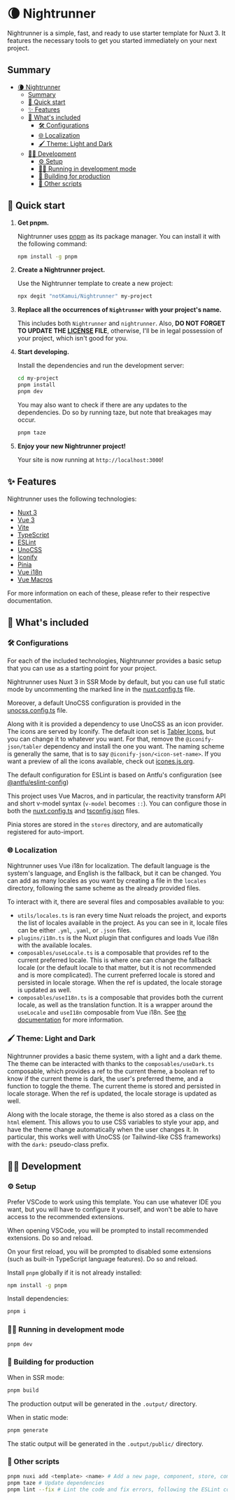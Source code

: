 # 🌘 Nightrunner

Nightrunner is a simple, fast, and ready to use starter template for Nuxt 3.
It features the necessary tools to get you started immediately on your next project.

## Summary

- [🌘 Nightrunner](#-nightrunner)
  - [Summary](#summary)
  - [🚀 Quick start](#-quick-start)
  - [✨ Features](#-features)
  - [🤔 What's included](#-whats-included)
    - [🛠️ Configurations](#️-configurations)
    - [🌐 Localization](#-localization)
    - [🖌️ Theme: Light and Dark](#️-theme-light-and-dark)
  - [🧑‍💻 Development](#-development)
    - [⚙️ Setup](#️-setup)
    - [🏃‍♂️ Running in development mode](#️-running-in-development-mode)
    - [💪 Building for production](#-building-for-production)
    - [📝 Other scripts](#-other-scripts)


## 🚀 Quick start

1. **Get pnpm.**

    Nightrunner uses [pnpm](https://pnpm.io/) as its package manager. You can install it with the following command:
    ```bash
    npm install -g pnpm
    ```

2. **Create a Nightrunner project.**

    Use the Nightrunner template to create a new project:

    ```bash
    npx degit "notKamui/Nightrunner" my-project
    ```

3. **Replace all the occurrences of `Nightrunner` with your project's name.**

    This includes both `Nightrunner` and `nightrunner`. Also, **DO NOT FORGET TO UPDATE THE [LICENSE](LICENSE) FILE**, otherwise, I'll be in legal possession of your project, which isn't good for you.

3. **Start developing.**

    Install the dependencies and run the development server:
    ```bash
    cd my-project
    pnpm install
    pnpm dev
    ```

    You may also want to check if there are any updates to the dependencies. Do so by running taze, but note that breakages may occur.
    ```bash
    pnpm taze
    ```

4. **Enjoy your new Nightrunner project!**

    Your site is now running at `http://localhost:3000`!

## ✨ Features

Nightrunner uses the following technologies:

- [Nuxt 3](https://v3.nuxtjs.org/)
- [Vue 3](https://v3.vuejs.org/)
- [Vite](https://vitejs.dev/)
- [TypeScript](https://www.typescriptlang.org/)
- [ESLint](https://eslint.org/)
- [UnoCSS](https://uno.antfu.me)
- [Iconify](https://iconify.design/)
- [Pinia](https://pinia.vuejs.org)
- [Vue i18n](https://vue-i18n.intlify.dev/)
- [Vue Macros](https://vue-macros.sxzz.moe)

For more information on each of these, please refer to their respective documentation.

## 🤔 What's included

### 🛠️ Configurations

For each of the included technologies, Nightrunner provides a basic setup that you can use as a starting point for your project.

Nightrunner uses Nuxt 3 in SSR Mode by default, but you can use full static mode by uncommenting the marked line in the [nuxt.config.ts](nuxt.config.ts) file.

Moreover, a default UnoCSS configuration is provided in the [unocss.config.ts](unocss.config.ts) file.

Along with it is provided a dependency to use UnoCSS as an icon provider. The icons are served by Iconify. The default icon set is [Tabler Icons](https://tablericons.com/), but you can change it to whatever you want. For that, remove the `@iconify-json/tabler` dependency and install the one you want. The naming scheme is generally the same, that is to say `@iconify-json/<icon-set-name>`. If you want a preview of all the icons available, check out [icones.js.org](https://icones.js.org/).

The default configuration for ESLint is based on Antfu's configuration (see [@antfu/eslint-config](https://www.npmjs.com/package/@antfu/eslint-config))

This project uses Vue Macros, and in particular, the reactivity transform API and short v-model syntax (`v-model` becomes `::`). You can configure those in both the [nuxt.config.ts](nuxt.config.ts) and [tsconfig.json](tsconfig.json) files.

Pinia stores are stored in the `stores` directory, and are automatically registered for auto-import.

### 🌐 Localization

Nightrunner uses Vue i18n for localization. The default language is the system's language, and English is the fallback, but it can be changed. You can add as many locales as you want by creating a file in the `locales` directory, following the same scheme as the already provided files.

To interact with it, there are several files and composables available to you:

- `utils/locales.ts` is ran every time Nuxt reloads the project, and exports the list of locales available in the project. As you can see in it, locale files can be either `.yml`, `.yaml`, or `.json` files.
- `plugins/i18n.ts` is the Nuxt plugin that configures and loads Vue i18n with the available locales.
- `composables/useLocale.ts` is a composable that provides ref to the current preferred locale. This is where one can change the fallback locale (or the default locale to that matter, but it is not recommended and is more complicated). The current preferred locale is stored and persisted in locale storage. When the ref is updated, the locale storage is updated as well.
- `composables/useI18n.ts` is a composable that provides both the current locale, as well as the translation function. It is a wrapper around the `useLocale` and `useI18n` composable from Vue i18n. See [the documentation](https://vue-i18n.intlify.dev/guide/) for more information.

### 🖌️ Theme: Light and Dark

Nightrunner provides a basic theme system, with a light and a dark theme. The theme can be interacted with thanks to the `composables/useDark.ts` composable, which provides a ref to the current theme, a boolean ref to know if the current theme is dark, the user's preferred theme, and a function to toggle the theme. The current theme is stored and persisted in locale storage. When the ref is updated, the locale storage is updated as well.

Along with the locale storage, the theme is also stored as a class on the `html` element. This allows you to use CSS variables to style your app, and have the theme change automatically when the user changes it. In particular, this works well with UnoCSS (or Tailwind-like CSS frameworks) with the `dark:` pseudo-class prefix.

## 🧑‍💻 Development

### ⚙️ Setup

Prefer VSCode to work using this template. You can use whatever IDE you want, but you will have to configure it yourself, 
and won't be able to have access to the recommended extensions.

When opening VSCode, you will be prompted to install recommended extensions. Do so and reload.

On your first reload, you will be prompted to disabled some extensions (such as built-in TypeScript language features). Do so and reload.

Install `pnpm` globally if it is not already installed:

```bash
npm install -g pnpm
```

Install dependencies:

```bash
pnpm i
```

### 🏃‍♂️ Running in development mode

```bash
pnpm dev
```

### 💪 Building for production

When in SSR mode:

```bash	
pnpm build
```

The production output will be generated in the `.output/` directory.

When in static mode:

```bash
pnpm generate
```

The static output will be generated in the `.output/public/` directory.

### 📝 Other scripts

```bash
pnpm nuxi add <template> <name> # Add a new page, component, store, composable, etc.
pnpm taze # Update dependencies
pnpm lint --fix # Lint the code and fix errors, following the ESLint configuration
```
